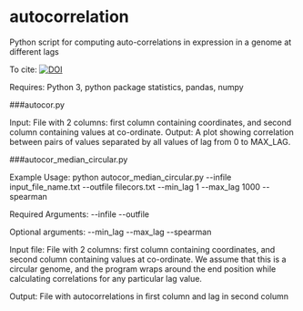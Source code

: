 # autocorrelation
Python script for computing auto-correlations in expression in a genome at different lags

To cite:
[![DOI](https://zenodo.org/badge/111421140.svg)](https://zenodo.org/badge/latestdoi/111421140)



Requires: Python 3, python package statistics, pandas, numpy

###autocor.py

Input: File with 2 columns: first column containing coordinates, and second column containing values at co-ordinate.
Output: A plot showing correlation between pairs of values separated by all values of lag from 0 to MAX_LAG. 

###autocor_median_circular.py

Example Usage: python autocor_median_circular.py --infile input_file_name.txt --outfile filecors.txt --min_lag 1 --max_lag 1000 --spearman

Required Arguments:
--infile
--outfile

Optional arguments:
--min_lag
--max_lag
--spearman

Input file:  File with 2 columns: first column containing coordinates, and second column containing values at co-ordinate. We assume that this is a circular genome, and the program wraps around the end position while calculating correlations for any particular lag value.

Output: File with autocorrelations in first column and lag in second column
